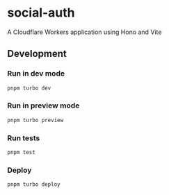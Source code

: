 # social-auth

A Cloudflare Workers application using Hono and Vite

## Development

### Run in dev mode

```sh
pnpm turbo dev
```

### Run in preview mode

```sh
pnpm turbo preview
```

### Run tests

```sh
pnpm test
```

### Deploy

```sh
pnpm turbo deploy
```
